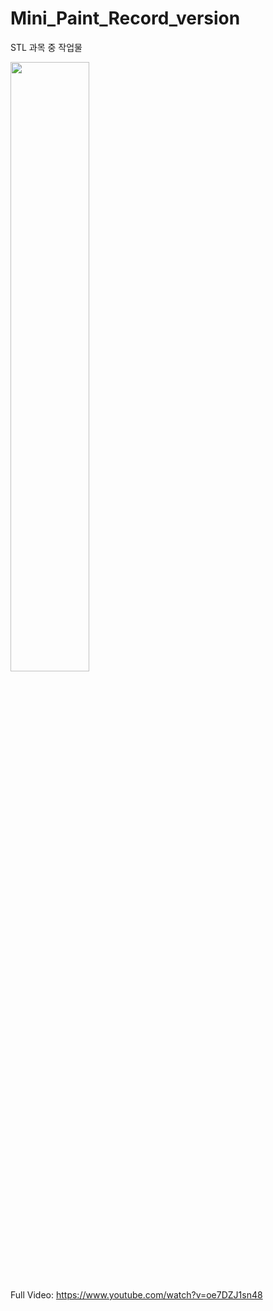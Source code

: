 # Mini_Paint_Record_version
STL 과목 중 작업물

<img src ="https://user-images.githubusercontent.com/32826146/93760304-b272ce00-fc46-11ea-8aa6-8011ee4c9841.gif" width="50%" height="50%"></img>

Full Video: https://www.youtube.com/watch?v=oe7DZJ1sn48

